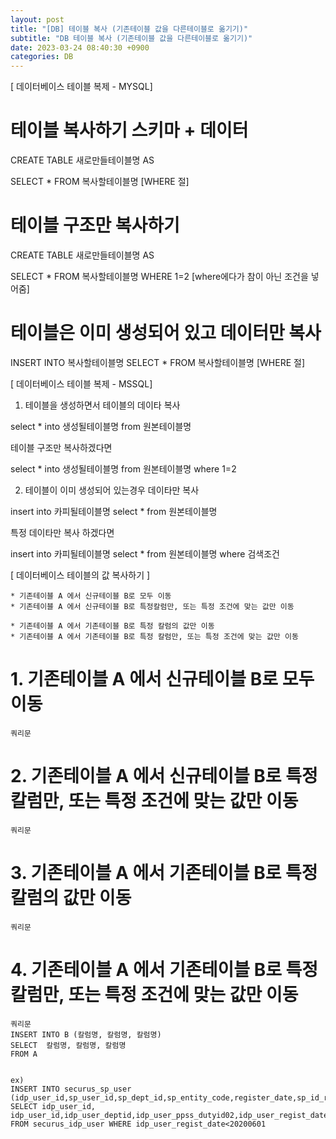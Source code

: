 ```yaml
---
layout: post
title: "[DB] 테이블 복사 (기존테이블 값을 다른테이블로 옮기기)"
subtitle: "DB 테이블 복사 (기존테이블 값을 다른테이블로 옮기기)"
date: 2023-03-24 08:40:30 +0900
categories: DB
---
```

[ 데이터베이스 테이블 복제  - MYSQL]

# 테이블 복사하기 스키마 + 데이터

CREATE TABLE 새로만들테이블명 AS

SELECT * FROM 복사할테이블명 [WHERE 절]

 

# 테이블 구조만 복사하기

CREATE TABLE 새로만들테이블명 AS

SELECT * FROM 복사할테이블명 WHERE 1=2 [where에다가 참이 아닌 조건을 넣어줌]

 

# 테이블은 이미 생성되어 있고 데이터만 복사

INSERT INTO 복사할테이블명 SELECT * FROM 복사할테이블명 [WHERE 절]




[ 데이터베이스 테이블 복제  - MSSQL]



1. 테이블을 생성하면서 테이블의 데이타 복사


select * into 생성될테이블명 from 원본테이블명


테이블 구조만 복사하겠다면

select * into 생성될테이블명 from 원본테이블명 where 1=2


2. 테이블이 이미 생성되어 있는경우 데이타만 복사


insert into 카피될테이블명 select * from 원본테이블명


특정 데이타만 복사 하겠다면

insert into 카피될테이블명 select * from 원본테이블명 where 검색조건






[ 데이터베이스 테이블의 값 복사하기 ]


	* 기존테이블 A 에서 신규테이블 B로 모두 이동
	* 기존테이블 A 에서 신규테이블 B로 특정칼럼만, 또는 특정 조건에 맞는 값만 이동

	* 기존테이블 A 에서 기존테이블 B로 특정 칼럼의 값만 이동
	* 기존테이블 A 에서 기존테이블 B로 특정 칼럼만, 또는 특정 조건에 맞는 값만 이동



# 1. 기존테이블 A 에서 신규테이블 B로 모두 이동

	쿼리문



# 2. 기존테이블 A 에서 신규테이블 B로 특정칼럼만, 또는 특정 조건에 맞는 값만 이동

	쿼리문


# 3. 기존테이블 A 에서 기존테이블 B로 특정 칼럼의 값만 이동

	쿼리문

	
# 4. 기존테이블 A 에서 기존테이블 B로 특정 칼럼만, 또는 특정 조건에 맞는 값만 이동

	
	쿼리문
	INSERT INTO B (칼럼명, 칼럼명, 칼럼명)
	SELECT  칼럼명, 칼럼명, 칼럼명 
	FROM A


	ex)
	INSERT INTO securus_sp_user (idp_user_id,sp_user_id,sp_dept_id,sp_entity_code,register_date,sp_id_regist_date) 
	SELECT idp_user_id, idp_user_id,idp_user_deptid,idp_user_ppss_dutyid02,idp_user_regist_date,idp_user_regist_date
	FROM securus_idp_user WHERE idp_user_regist_date<20200601





                                                                                                                                                                                                                                                                                                                                                                                                                                                                                                                                                                                                                                                                                                                                                                                                            
